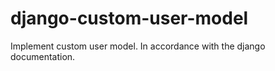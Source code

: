 # django-custom-user-model
Implement custom user model. In accordance with the django documentation.
